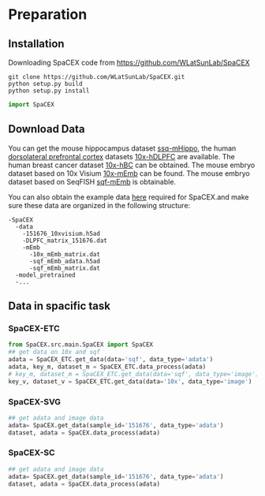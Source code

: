 

# Preparation

## Installation

Downloading SpaCEX code from https://github.com/WLatSunLab/SpaCEX

```pytho
git clone https://github.com/WLatSunLab/SpaCEX.git
python setup.py build
python setup.py install
```

```python
import SpaCEX
```

## Download Data

 You can get the mouse hippocampus dataset [ssq-mHippo](https://singlecell.broadinstitute.org/single_cell/study/SCP815/sensitive-spatial-genome-wide-expression-profiling-at-cellular-resolution#study-summary. ), the human [dorsolateral prefrontal cortex](https://www.sciencedirect.com/topics/psychology/dorsolateral-prefrontal-cortex) datasets [10x-hDLPFC]( http://spatial.libd.org/spatialLIBD) are available. The human breast cancer dataset [10x-hBC]( https://support.10xgenomics.com/spatial-gene-expression/datasets/1.1.0/V1_Breast_Cancer_Block_A_Section_1) can be obtained. The mouse embryo dataset based on 10x Visium [10x-mEmb]( https://www.ncbi.nlm.nih.gov/geo/query/acc.cgi?acc=GSE178636) can be found. The mouse embryo dataset based on SeqFISH [sqf-mEmb](https://crukci.shinyapps.io/SpatialMouseAtlas/) is obtainable. 

You can also obtain the example data [here](https://drive.google.com/drive/folders/1C3Gk-HVYp2dQh4id8H68M9p8IWEOIut_?usp=drive_link) required for SpaCEX.and make sure these data are organized in the following structure:
```
-SpaCEX
  -data
    -151676_10xvisium.h5ad
    -DLPFC_matrix_151676.dat
    -mEmb
      -10x_mEmb_matrix.dat
      -sqf_mEmb_adata.h5ad
      -sqf_mEmb_matrix.dat
  -model_pretrained
  -...
```

## Data in spacific task

### SpaCEX-ETC

```python
from SpaCEX.src.main.SpaCEX import SpaCEX
## get data on 10x and sqf
adata = SpaCEX_ETC.get_data(data='sqf', data_type='adata')
adata, key_m, dataset_m = SpaCEX_ETC.data_process(adata)
# key_m, dataset_m = SpaCEX_ETC.get_data(data='sqf', data_type='image')
key_v, dataset_v = SpaCEX_ETC.get_data(data='10x', data_type='image')
```

### SpaCEX-SVG

```python
## get adata and image data
adata= SpaCEX.get_data(sample_id='151676', data_type='adata')
dataset, adata = SpaCEX.data_process(adata)
```

### SpaCEX-SC

```python
## get adata and image data
adata= SpaCEX.get_data(sample_id='151676', data_type='adata')
dataset, adata = SpaCEX.data_process(adata)
```





